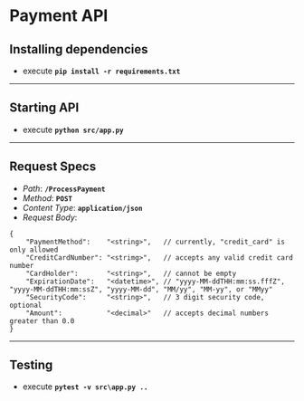 **<h1>Payment API</h1>**

**<h2>Installing dependencies</h2>**
- execute **`pip install -r requirements.txt`**

___
**<h2>Starting API</h2>**
- execute **`python src/app.py`**

___
**<h2>Request Specs</h2>**
- *Path*:         **`/ProcessPayment`**
- *Method*:       **`POST`**
- *Content Type*: **`application/json`**
- *Request Body*:
```
{
    "PaymentMethod":    "<string>",   // currently, "credit_card" is only allowed
    "CreditCardNumber": "<strimg>",   // accepts any valid credit card number
    "CardHolder":       "<string>",   // cannot be empty
    "ExpirationDate":   "<datetime>", // "yyyy-MM-ddTHH:mm:ss.fffZ", "yyyy-MM-ddTHH:mm:ssZ", "yyyy-MM-dd", "MM/yy", "MM-yy", or "MMyy"
    "SecurityCode":     "<string>",   // 3 digit security code, optional
    "Amount":           "<decimal>"   // accepts decimal numbers greater than 0.0
}
```
___
**<h2>Testing</h2>**
- execute **`pytest -v src\app.py ..`**
